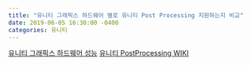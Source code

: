 ```yaml
---
title: "유니티 그래픽스 하드웨어 별로 유니티 Post Processing 지원하는지 비교"
date: 2019-06-05 16:30:00 -0400
categories: 유니티
---
```


[유니티 그래픽스 하드웨어 성능](https://docs.unity3d.com/kr/current/Manual/GraphicsEmulation.html)
[유니티 PostProcessing WIKI](https://github.com/Unity-Technologies/PostProcessing/wiki)

